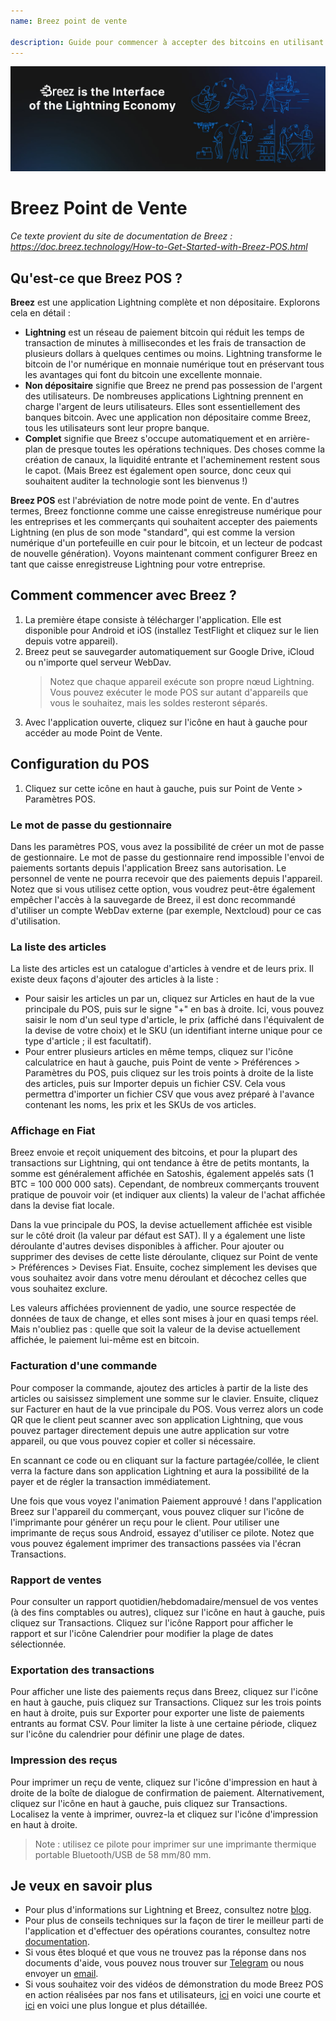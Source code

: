 ```yaml
---
name: Breez point de vente

description: Guide pour commencer à accepter des bitcoins en utilisant Breez POS
---
```


![cover](assets/cover.jpeg)

# Breez Point de Vente

_Ce texte provient du site de documentation de Breez : https://doc.breez.technology/How-to-Get-Started-with-Breez-POS.html_

## Qu'est-ce que Breez POS ?

**Breez** est une application Lightning complète et non dépositaire. Explorons cela en détail :

- **Lightning** est un réseau de paiement bitcoin qui réduit les temps de transaction de minutes à millisecondes et les frais de transaction de plusieurs dollars à quelques centimes ou moins. Lightning transforme le bitcoin de l'or numérique en monnaie numérique tout en préservant tous les avantages qui font du bitcoin une excellente monnaie.
- **Non dépositaire** signifie que Breez ne prend pas possession de l'argent des utilisateurs. De nombreuses applications Lightning prennent en charge l'argent de leurs utilisateurs. Elles sont essentiellement des banques bitcoin. Avec une application non dépositaire comme Breez, tous les utilisateurs sont leur propre banque.
- **Complet** signifie que Breez s'occupe automatiquement et en arrière-plan de presque toutes les opérations techniques. Des choses comme la création de canaux, la liquidité entrante et l'acheminement restent sous le capot. (Mais Breez est également open source, donc ceux qui souhaitent auditer la technologie sont les bienvenus !)

**Breez POS** est l'abréviation de notre mode point de vente. En d'autres termes, Breez fonctionne comme une caisse enregistreuse numérique pour les entreprises et les commerçants qui souhaitent accepter des paiements Lightning (en plus de son mode "standard", qui est comme la version numérique d'un portefeuille en cuir pour le bitcoin, et un lecteur de podcast de nouvelle génération). Voyons maintenant comment configurer Breez en tant que caisse enregistreuse Lightning pour votre entreprise.

## Comment commencer avec Breez ?

1. La première étape consiste à télécharger l'application. Elle est disponible pour Android et iOS (installez TestFlight et cliquez sur le lien depuis votre appareil).
2. Breez peut se sauvegarder automatiquement sur Google Drive, iCloud ou n'importe quel serveur WebDav.
   > Notez que chaque appareil exécute son propre nœud Lightning. Vous pouvez exécuter le mode POS sur autant d'appareils que vous le souhaitez, mais les soldes resteront séparés.
3. Avec l'application ouverte, cliquez sur l'icône en haut à gauche pour accéder au mode Point de Vente.

## Configuration du POS

1. Cliquez sur cette icône en haut à gauche, puis sur Point de Vente > Paramètres POS.

### Le mot de passe du gestionnaire

Dans les paramètres POS, vous avez la possibilité de créer un mot de passe de gestionnaire. Le mot de passe du gestionnaire rend impossible l'envoi de paiements sortants depuis l'application Breez sans autorisation. Le personnel de vente ne pourra recevoir que des paiements depuis l'appareil. Notez que si vous utilisez cette option, vous voudrez peut-être également empêcher l'accès à la sauvegarde de Breez, il est donc recommandé d'utiliser un compte WebDav externe (par exemple, Nextcloud) pour ce cas d'utilisation.

### La liste des articles

La liste des articles est un catalogue d'articles à vendre et de leurs prix. Il existe deux façons d'ajouter des articles à la liste :

- Pour saisir les articles un par un, cliquez sur Articles en haut de la vue principale du POS, puis sur le signe "+" en bas à droite. Ici, vous pouvez saisir le nom d'un seul type d'article, le prix (affiché dans l'équivalent de la devise de votre choix) et le SKU (un identifiant interne unique pour ce type d'article ; il est facultatif).
- Pour entrer plusieurs articles en même temps, cliquez sur l'icône calculatrice en haut à gauche, puis Point de vente > Préférences > Paramètres du POS, puis cliquez sur les trois points à droite de la liste des articles, puis sur Importer depuis un fichier CSV. Cela vous permettra d'importer un fichier CSV que vous avez préparé à l'avance contenant les noms, les prix et les SKUs de vos articles.

### Affichage en Fiat

Breez envoie et reçoit uniquement des bitcoins, et pour la plupart des transactions sur Lightning, qui ont tendance à être de petits montants, la somme est généralement affichée en Satoshis, également appelés sats (1 BTC = 100 000 000 sats). Cependant, de nombreux commerçants trouvent pratique de pouvoir voir (et indiquer aux clients) la valeur de l'achat affichée dans la devise fiat locale.

Dans la vue principale du POS, la devise actuellement affichée est visible sur le côté droit (la valeur par défaut est SAT). Il y a également une liste déroulante d'autres devises disponibles à afficher. Pour ajouter ou supprimer des devises de cette liste déroulante, cliquez sur Point de vente > Préférences > Devises Fiat. Ensuite, cochez simplement les devises que vous souhaitez avoir dans votre menu déroulant et décochez celles que vous souhaitez exclure.

Les valeurs affichées proviennent de yadio, une source respectée de données de taux de change, et elles sont mises à jour en quasi temps réel. Mais n'oubliez pas : quelle que soit la valeur de la devise actuellement affichée, le paiement lui-même est en bitcoin.

### Facturation d'une commande

Pour composer la commande, ajoutez des articles à partir de la liste des articles ou saisissez simplement une somme sur le clavier. Ensuite, cliquez sur Facturer en haut de la vue principale du POS. Vous verrez alors un code QR que le client peut scanner avec son application Lightning, que vous pouvez partager directement depuis une autre application sur votre appareil, ou que vous pouvez copier et coller si nécessaire.

En scannant ce code ou en cliquant sur la facture partagée/collée, le client verra la facture dans son application Lightning et aura la possibilité de la payer et de régler la transaction immédiatement.

Une fois que vous voyez l'animation Paiement approuvé ! dans l'application Breez sur l'appareil du commerçant, vous pouvez cliquer sur l'icône de l'imprimante pour générer un reçu pour le client. Pour utiliser une imprimante de reçus sous Android, essayez d'utiliser ce pilote. Notez que vous pouvez également imprimer des transactions passées via l'écran Transactions.

### Rapport de ventes

Pour consulter un rapport quotidien/hebdomadaire/mensuel de vos ventes (à des fins comptables ou autres), cliquez sur l'icône en haut à gauche, puis cliquez sur Transactions. Cliquez sur l'icône Rapport pour afficher le rapport et sur l'icône Calendrier pour modifier la plage de dates sélectionnée.

### Exportation des transactions

Pour afficher une liste des paiements reçus dans Breez, cliquez sur l'icône en haut à gauche, puis cliquez sur Transactions. Cliquez sur les trois points en haut à droite, puis sur Exporter pour exporter une liste de paiements entrants au format CSV. Pour limiter la liste à une certaine période, cliquez sur l'icône du calendrier pour définir une plage de dates.

### Impression des reçus

Pour imprimer un reçu de vente, cliquez sur l'icône d'impression en haut à droite de la boîte de dialogue de confirmation de paiement. Alternativement, cliquez sur l'icône en haut à gauche, puis cliquez sur Transactions. Localisez la vente à imprimer, ouvrez-la et cliquez sur l'icône d'impression en haut à droite.

> Note : utilisez ce pilote pour imprimer sur une imprimante thermique portable Bluetooth/USB de 58 mm/80 mm.

## Je veux en savoir plus

- Pour plus d'informations sur Lightning et Breez, consultez notre [blog](https://breez.technology/blog).
- Pour plus de conseils techniques sur la façon de tirer le meilleur parti de l'application et d'effectuer des opérations courantes, consultez notre [documentation](https://breez.technology/documentation).
- Si vous êtes bloqué et que vous ne trouvez pas la réponse dans nos documents d'aide, vous pouvez nous trouver sur [Telegram](https://t.me/breez_labs) ou nous envoyer un [email](mailto:support@breez.technology).
- Si vous souhaitez voir des vidéos de démonstration du mode Breez POS en action réalisées par nos fans et utilisateurs, [ici](https://www.youtube.com/watch?v=xxxx) en voici une courte et [ici](https://www.youtube.com/watch?v=xxxx) en voici une plus longue et plus détaillée.
